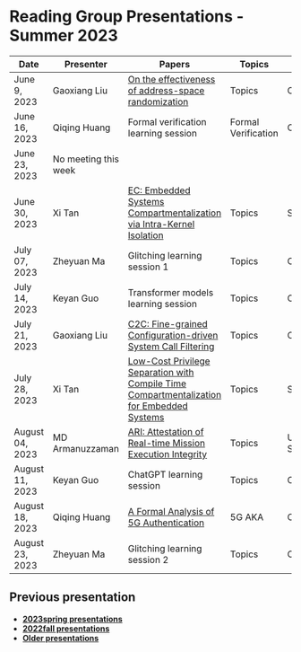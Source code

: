 # Reading Group Presentations - Summer 2023
| Date         | Presenter | Papers                                                                                                                       | Topics                          | Venue              | Year            | Recording     | Slides     |
|--------------|-----------|------------------------------------------------------------------------------------------------------------------------------|---------------------------------|--------------------|-----------------|-----------|--------|
|June 9, 2023| Gaoxiang Liu | [On the effectiveness of address-space randomization](https://dl.acm.org/doi/10.1145/1030083.1030124) | Topics | CCS | 2004 | [Recording](link) | [Slides](link) |
|June 16, 2023| Qiqing Huang | Formal verification learning session | Formal Verification | Conference | Year | [Recording](link) | [Slides](link) |
|June 23, 2023| No meeting this week |  | | | | |  |
|June 30, 2023| Xi Tan | [EC: Embedded Systems Compartmentalization via Intra-Kernel Isolation](https://www.computer.org/csdl/proceedings-article/sp/2023/933600c990/1Nrc0irhBLy) | Topics | SP | 2023 | [Recording](link) | [Slides](link) |
|July 07, 2023| Zheyuan Ma | Glitching learning session 1 | Topics | Conference | Year | [Recording](link) | [Slides](link) |
|July 14, 2023| Keyan Guo | Transformer models learning session | Topics | Conference | Year | [Recording](link) | [Slides](link) |
|July 21, 2023| Gaoxiang Liu | [C2C: Fine-grained Configuration-driven System Call Filtering](https://dl.acm.org/doi/abs/10.1145/3548606.3559366) | Topics | CCS | 2022 | [Recording](link) | [Slides](link) |
|July 28, 2023| Xi Tan | [Low-Cost Privilege Separation with Compile Time Compartmentalization for Embedded Systems](https://www.computer.org/csdl/proceedings-article/sp/2023/933600d008/1Nrc0jdfOKs) | Topics | SP | 2023 | [Recording](link) | [Slides](link) |
|August 04, 2023| MD Armanuzzaman | [ARI: Attestation of Real-time Mission Execution Integrity](https://www.usenix.org/conference/usenixsecurity23/presentation/wangjinwen) | Topics | Usenix Security | 2023 | [Recording](link) | [Slides](link) |
|August 11, 2023| Keyan Guo | ChatGPT learning session | Topics | Conference | Year | [Recording](link) | [Slides](link) |
|August 18, 2023| Qiqing Huang | [A Formal Analysis of 5G Authentication](https://dl.acm.org/doi/pdf/10.1145/3243734.3243846) | 5G AKA | CCS | 2018 | [Recording](link) | [Slides](link) |
|August 23, 2023| Zheyuan Ma | Glitching learning session 2 | Topics | Conference | Year | [Recording](link) | [Slides](link) |

## Previous presentation
- **[2023spring presentations](history/2023spring.md)**
- **[2022fall presentations](history/2022fall.md)**
- **[Older presentations](history/History.md)**
